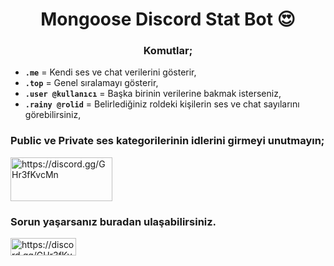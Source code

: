 <h1 align="center">Mongoose Discord Stat Bot 😍</h1>
<h3 align="center">Komutlar;</h3>

- **`.me`** = Kendi ses ve chat verilerini gösterir,
- **`.top`** = Genel sıralamayı gösterir,
- **`.user @kullanıcı`** = Başka birinin verilerine bakmak isterseniz,
- **`.rainy @rolid`** = Belirlediğiniz roldeki kişilerin ses ve chat sayılarını görebilirsiniz,

<h3 align="left">Public ve Private ses kategorilerinin idlerini girmeyi unutmayın;</h3>
<p align="left">
<a href="https://discord.gg/GHr3fKvcMn" target="blank"><img align="center" src="https://media.discordapp.net/attachments/789505114469433344/1046390279042773022/image.png" alt="https://discord.gg/GHr3fKvcMn" height="70" width="163" /></a>
</p>

<h3 align="left">Sorun yaşarsanız buradan ulaşabilirsiniz.</h3>
<p align="left">
<a href="https://discord.gg/GHr3fKvcMn" target="blank"><img align="center" src="https://img.shields.io/badge/Discord-%235865F2.svg?style=for-the-badge&logo=discord&logoColor=white" alt="https://discord.gg/GHr3fKvcMn" height="28" width="104.75" /></a>
</p>
